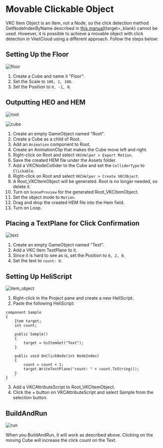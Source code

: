 # Movable Clickable Object

VKC Item Object is an Item, not a Node, so the click detection method GetNodeIndexByName described in [this manual](../hs/hs_overview.md){target=_blank} cannot be used. However, it is possible to achieve a movable object with click detection in VketCloud using a different approach. Follow the steps below:

## Setting Up the Floor

![floor](img/movable_clickable_floor.jpg)

1. Create a Cube and name it "Floor".
2. Set the Scale to `100, 1, 100`.
3. Set the Position to `0, -1, 0`.

## Outputting HEO and HEM

![root](img/movable_clickable_root.jpg)

![cube](img/movable_clickable_cube.jpg)

1. Create an empty GameObject named "Root".
2. Create a Cube as a child of Root.
3. Add an `Animation` component to Root.
4. Create an AnimationClip that makes the Cube move left and right.
5. Right-click on Root and select `VKCHelper > Export Motion`.
6. Save the created HEM file under the Assets folder.
7. Add a VKCNodeCollider to the Cube and set the `ColliderType` to `Clickable`.
8. Right-click on Root and select `VKCHelper > Create VKCObject`.
9. A Root_VKCItemObject will be generated. Root is no longer needed, so delete it.
10. Turn on `ScenePreview` for the generated Root_VKCItemObject.
11. Set the object mode to `Motion`.
12. Drag and drop the created HEM file into the Hem field.
13. Turn on Loop.

## Placing a TextPlane for Click Confirmation

![text](img/movable_clickable_text.jpg)

1. Create an empty GameObject named "Text".
2. Add a VKC Item TextPlane to it.
3. Since it is hard to see as is, set the Position to `0, 2, 0`.
4. Set the text to `count: 0`.

## Setting Up HeliScript

![item_object](img/movable_clickable_item_object.jpg)

1. Right-click in the Project pane and create a new HeliScript.
2. Paste the following HeliScript:

```
component Sample
{
    Item target;
    int count;

    public Sample()
    {
        target = hsItemGet("Text");
    }

    public void OnClickNode(int NodeIndex)
    {
        count = count + 1;
        target.WriteTextPlane("count: " + count.ToString());
    }
}
```

3. Add a VKCAttributeScript to Root_VKCItemObject.
4. Click the + button on VKCAttributeScript and select Sample from the selection button.


## BuildAndRun

![run](img/movable_clickable_run.jpg)

When you BuildAndRun, it will work as described above. Clicking on the moving Cube will increase the click count on the Text.
